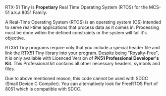 RTX-51 Tiny is **Propetiary** Real Time Operating System (RTOS) for the MCS-51 a.k.a 8051 Family. 

A Real-Time Operating System (RTOS) is an operating system (OS) intended to serve real-time applications that process data as it comes in. Processing must be done within the defined constraints or the system will fail it's objective.

RTX51 Tiny programs require only that you include a special header file and link the RTX51 Tiny library into your program. Despite being "Royalty-Free", it is only available with Licenced Version of **PK51 Professional Developer's Kit**. This Professional kit contains all other necessary headers, symbols and files. 

Due to above mentioned reason, this code cannot be used with SDCC (Small Device C Compiler). You can alternatively look for FreeRTOS Port of 8051 which is compatible with SDCC.
